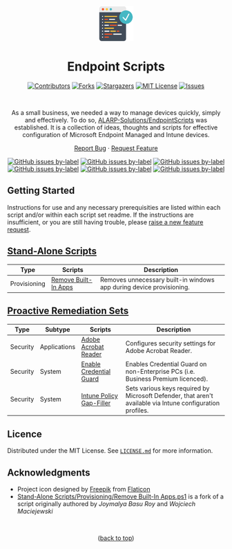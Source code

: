 <div align="center">  
  <a href="https://github.com/ALARP-Solutions/EndpointScripts">
    <img src="logo.png" alt="Logo" width="80" height="80">
  </a>

  <h1 id="top">Endpoint Scripts</h1>

  [![Contributors][contributors-shield]][contributors-url]
  [![Forks][forks-shield]][forks-url]
  [![Stargazers][stars-shield]][stars-url]
  [![MIT License][license-shield]][license-url]
  [![Issues][issues-shield]][issues-url]
  
  <br />
  
  As a small business, we needed a way to manage devices quickly, simply and effectively. To do so, [ALARP-Solutions/EndpointScripts](https://github.com/ALARP-Solutions/EndpointScripts) was established. It is a collection of ideas, thoughts and scripts for effective configuration of Microsoft Endpoint Managed and Intune devices. 
  
  [Report Bug](https://github.com/ALARP-Solutions/EndpointScripts/issues/new?assignees=&labels=bug&template=bug_report.md&title=)
  ·
  [Request Feature](https://github.com/ALARP-Solutions/EndpointScripts/issues/new?assignees=&labels=enhancement&template=feature_request.md&title=)
  
  [![GitHub issues by-label](https://img.shields.io/github/issues/ALARP-Solutions/EndpointScripts/bug?color=red&label=Bugs&style=flat-square)](https://github.com/ALARP-Solutions/EndpointScripts/labels/bug)
  [![GitHub issues by-label](https://img.shields.io/github/issues/ALARP-Solutions/EndpointScripts/documentation?color=blue&label=Documentation&style=flat-square)](https://github.com/ALARP-Solutions/EndpointScripts/labels/documentation)
  [![GitHub issues by-label](https://img.shields.io/github/issues/ALARP-Solutions/EndpointScripts/enhancement?color=aqua&label=Enhancements&style=flat-square)](https://github.com/ALARP-Solutions/EndpointScripts/labels/enhancement)
  [![GitHub issues by-label](https://img.shields.io/github/issues/ALARP-Solutions/EndpointScripts/good%2520first%2520issue?color=purple&label=Good%20First%20Issue&style=flat-square)](https://github.com/ALARP-Solutions/EndpointScripts/labels/good%20first%20issue)
  [![GitHub issues by-label](https://img.shields.io/github/issues/ALARP-Solutions/EndpointScripts/Help%20Wanted?color=forestgreen&label=Help%20Wanted&style=flat-square)](https://github.com/ALARP-Solutions/EndpointScripts/labels/help%20wanted)
  [![GitHub issues by-label](https://img.shields.io/github/issues/ALARP-Solutions/EndpointScripts/security?color=black&label=Security&style=flat-square)](https://github.com/ALARP-Solutions/EndpointScripts/labels/security)
  
</div>

## Getting Started
Instructions for use and any necessary prerequisities are listed within each script and/or within each script set readme. If the instructions are insufficient, or you are still having trouble, please [raise a new feature request](https://github.com/ALARP-Solutions/EndpointScripts/issues/new?assignees=&labels=documentation&template=feature_request.md&title=).

## [Stand-Alone Scripts](https://github.com/ALARP-Solutions/EndpointScripts/tree/main/Stand-Alone%20Scripts)
| Type | Scripts | Description |
| --- | --- | --- |
| Provisioning | [Remove Built-In Apps] | Removes unnecessary built-in windows app during device provisioning. |

[Remove Built-In Apps]: https://github.com/ALARP-Solutions/EndpointScripts/tree/main/Stand-Alone%20Scripts/Provisioning/Remove%20Built-In%20Apps.ps1

## [Proactive Remediation Sets](https://github.com/ALARP-Solutions/EndpointScripts/tree/main/Proactive%20Remediation%20Script%20Sets/Security)
| Type | Subtype | Scripts | Description |
| --- | --- | --- | --- |
| Security | Applications | [Adobe Acrobat Reader] | Configures security settings for Adobe Acrobat Reader. |
| Security | System | [Enable Credential Guard] | Enables Credential Guard on non-Enterprise PCs (i.e. Business Premium licenced). |
| Security | System | [Intune Policy Gap-Filler] | Sets various keys required by Microsoft Defender, that aren't available via Intune configuration profiles. |

[Adobe Acrobat Reader]: https://github.com/ALARP-Solutions/EndpointScripts/tree/main/Proactive%20Remediation%20Script%20Sets/Security/Applications/Adobe%20Acrobat%20Reader
[Enable Credential Guard]:https://github.com/ALARP-Solutions/EndpointScripts/tree/main/Proactive%20Remediation%20Script%20Sets/Security/System/Enable%20Credential%20Guard
[Intune Policy Gap-Filler]:https://github.com/ALARP-Solutions/EndpointScripts/tree/main/Proactive%20Remediation%20Script%20Sets/Security/System/Intune%20Policy%20Gap-Filler

## Licence
Distributed under the MIT License. See [`LICENSE.md`](https://github.com/ALARP-Solutions/EndpointScripts/blob/main/LICENSE.md) for more information.

## Acknowledgments
- Project icon designed by [Freepik](https://www.flaticon.com/authors/freepik) from [Flaticon](https://www.flaticon.com/free-icons/programming)
- [Stand-Alone Scripts/Provisioning/Remove Built-In Apps.ps1](https://github.com/ALARP-Solutions/EndpointScripts/blob/main/Stand-Alone%20Scripts/Provisioning/Remove%20Built-In%20Apps.ps1) is a fork of a script originally authored by _Joymalya Basu Roy_ and _Wojciech Maciejewski_

</br>

<p align="center">(<a href="#top">back to top</a>)</p>

[warning-shield]: https://img.shields.io/badge/-%E2%9A%A0%EF%B8%8F%20Many%20of%20these%20are%20likely%20still%20in%20development.%20Use%20them%20at%20your%20own%20peril%2C%20and%20test%20before%20you%20deploy!%20%E2%9A%A0%EF%B8%8F-red
[contributors-shield]: https://img.shields.io/github/contributors/ALARP-Solutions/EndpointScripts.svg?style=for-the-badge
[contributors-url]: https://github.com/ALARP-Solutions/EndpointScripts/graphs/contributors
[forks-shield]: https://img.shields.io/github/forks/ALARP-Solutions/EndpointScripts.svg?style=for-the-badge
[forks-url]: https://github.com/ALARP-Solutions/EndpointScripts/network/members
[stars-shield]: https://img.shields.io/github/stars/ALARP-Solutions/EndpointScripts.svg?style=for-the-badge
[stars-url]: https://github.com/ALARP-Solutions/EndpointScripts/stargazers
[issues-shield]: https://img.shields.io/github/issues/ALARP-Solutions/EndpointScripts.svg?style=for-the-badge
[issues-url]: https://github.com/ALARP-Solutions/EndpointScripts/issues
[license-shield]: https://img.shields.io/github/license/ALARP-Solutions/EndpointScripts.svg?style=for-the-badge
[license-url]: https://github.com/ALARP-Solutions/EndpointScripts/blob/master/LICENSE.txt
[size-shield]: https://img.shields.io/github/repo-size/alarp-solutions/EndpointScripts
